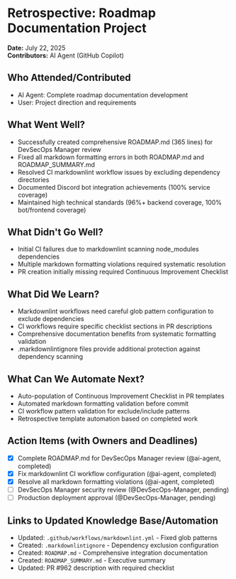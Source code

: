 # Retrospective: Roadmap Documentation Project

**Date:** July 22, 2025  
**Contributors:** AI Agent (GitHub Copilot)

## Who Attended/Contributed

- AI Agent: Complete roadmap documentation development
- User: Project direction and requirements

## What Went Well?

- Successfully created comprehensive ROADMAP.md (365 lines) for DevSecOps Manager review
- Fixed all markdown formatting errors in both ROADMAP.md and ROADMAP_SUMMARY.md
- Resolved CI markdownlint workflow issues by excluding dependency directories
- Documented Discord bot integration achievements (100% service coverage)
- Maintained high technical standards (96%+ backend coverage, 100% bot/frontend coverage)

## What Didn't Go Well?

- Initial CI failures due to markdownlint scanning node_modules dependencies
- Multiple markdown formatting violations required systematic resolution
- PR creation initially missing required Continuous Improvement Checklist

## What Did We Learn?

- Markdownlint workflows need careful glob pattern configuration to exclude dependencies
- CI workflows require specific checklist sections in PR descriptions
- Comprehensive documentation benefits from systematic formatting validation
- .markdownlintignore files provide additional protection against dependency scanning

## What Can We Automate Next?

- Auto-population of Continuous Improvement Checklist in PR templates
- Automated markdown formatting validation before commit
- CI workflow pattern validation for exclude/include patterns
- Retrospective template automation based on completed work

## Action Items (with Owners and Deadlines)

- [x] Complete ROADMAP.md for DevSecOps Manager review (@ai-agent, completed)
- [x] Fix markdownlint CI workflow configuration (@ai-agent, completed)
- [x] Resolve all markdown formatting violations (@ai-agent, completed)
- [ ] DevSecOps Manager security review (@DevSecOps-Manager, pending)
- [ ] Production deployment approval (@DevSecOps-Manager, pending)

## Links to Updated Knowledge Base/Automation

- Updated: `.github/workflows/markdownlint.yml` - Fixed glob patterns
- Created: `.markdownlintignore` - Dependency exclusion configuration
- Created: `ROADMAP.md` - Comprehensive integration documentation
- Created: `ROADMAP_SUMMARY.md` - Executive summary
- Updated: PR #962 description with required checklist
